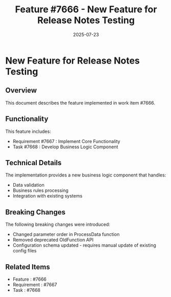 ﻿---
title: "Feature #7666 - New Feature for Release Notes Testing"
description: "Documentation for feature #7666"
date: 2025-07-23
weight: 100
---

# New Feature for Release Notes Testing

## Overview

This document describes the feature implemented in work item #7666.

## Functionality

This feature includes:
- Requirement #7667 : Implement Core Functionality
- Task #7668 : Develop Business Logic Component

## Technical Details

The implementation provides a new business logic component that handles:
- Data validation
- Business rules processing
- Integration with existing systems

## Breaking Changes

The following breaking changes were introduced:
- Changed parameter order in ProcessData function
- Removed deprecated OldFunction API
- Configuration schema updated - requires manual update of existing config files

## Related Items

- Feature : #7666
- Requirement : #7667
- Task : #7668
